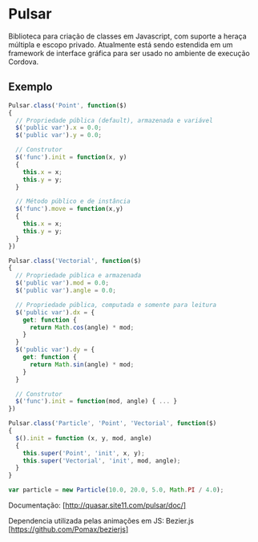 # Pulsar
Biblioteca para criação de classes em Javascript, com suporte a heraça múltipla e escopo privado. Atualmente está sendo estendida em um framework de interface gráfica para ser usado no ambiente de execução Cordova.

## Exemplo
```Javascript
Pulsar.class('Point', function($)
{
  // Propriedade pública (default), armazenada e variável
  $('public var').x = 0.0;
  $('public var').y = 0.0;

  // Construtor
  $('func').init = function(x, y)
  {
    this.x = x;
    this.y = y;
  }

  // Método público e de instância
  $('func').move = function(x,y)
  {
    this.x = x;
    this.y = y;
  }
})

Pulsar.class('Vectorial', function($)
{
  // Propriedade pública e armazenada
  $('public var').mod = 0.0;
  $('public var').angle = 0.0;

  // Propriedade pública, computada e somente para leitura
  $('public var').dx = {
    get: function {
      return Math.cos(angle) * mod;
    }
  }
  $('public var').dy = {
    get: function {
      return Math.sin(angle) * mod;
    }
  }

  // Construtor
  $('func').init = function(mod, angle) { ... }
})

Pulsar.class('Particle', 'Point', 'Vectorial', function($)
{
  $().init = function (x, y, mod, angle)
  {
    this.super('Point', 'init', x, y);
    this.super('Vectorial', 'init', mod, angle);
  }
}

var particle = new Particle(10.0, 20.0, 5.0, Math.PI / 4.0);
```
Documentação: [http://quasar.site11.com/pulsar/doc/]

Dependencia utilizada pelas animações em JS: Bezier.js [https://github.com/Pomax/bezierjs]
